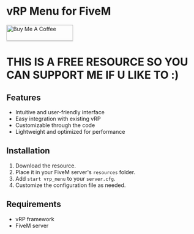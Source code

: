 # vRP Menu for FiveM
<a href="https://www.buymeacoffee.com/tdkcode" target="_blank">
  <img src="https://www.buymeacoffee.com/assets/img/custom_images/orange_img.png" alt="Buy Me A Coffee" style="height: 41px !important; width: 174px !important; box-shadow: 0px 3px 2px 0px rgba(190, 190, 190, 0.5) !important; -webkit-box-shadow: 0px 3px 2px 0px rgba(190, 190, 190, 0.5) !important;">
</a> 


# THIS IS A FREE RESOURCE SO YOU CAN SUPPORT ME IF U LIKE TO :)


## Features
- Intuitive and user-friendly interface
- Easy integration with existing vRP
- Customizable through the code
- Lightweight and optimized for performance

## Installation
1. Download the resource.
2. Place it in your FiveM server's `resources` folder.
3. Add `start vrp_menu` to your `server.cfg`.
4. Customize the configuration file as needed.

## Requirements
- vRP framework
- FiveM server
